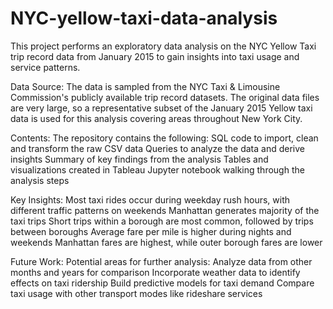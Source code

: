 # NYC-yellow-taxi-data-analysis
This project performs an exploratory data analysis on the NYC Yellow Taxi trip record data from January 2015 to gain insights into taxi usage and service patterns.

Data Source:
The data is sampled from the NYC Taxi & Limousine Commission's publicly available trip record datasets. The original data files are very large, so a representative subset of the January 2015 Yellow taxi data is used for this analysis covering areas throughout New York City.

Contents:
The repository contains the following:
SQL code to import, clean and transform the raw CSV data
Queries to analyze the data and derive insights
Summary of key findings from the analysis
Tables and visualizations created in Tableau
Jupyter notebook walking through the analysis steps

Key Insights:
Most taxi rides occur during weekday rush hours, with different traffic patterns on weekends
Manhattan generates majority of the taxi trips
Short trips within a borough are most common, followed by trips between boroughs
Average fare per mile is higher during nights and weekends
Manhattan fares are highest, while outer borough fares are lower

Future Work:
Potential areas for further analysis:
Analyze data from other months and years for comparison
Incorporate weather data to identify effects on taxi ridership
Build predictive models for taxi demand
Compare taxi usage with other transport modes like rideshare services

